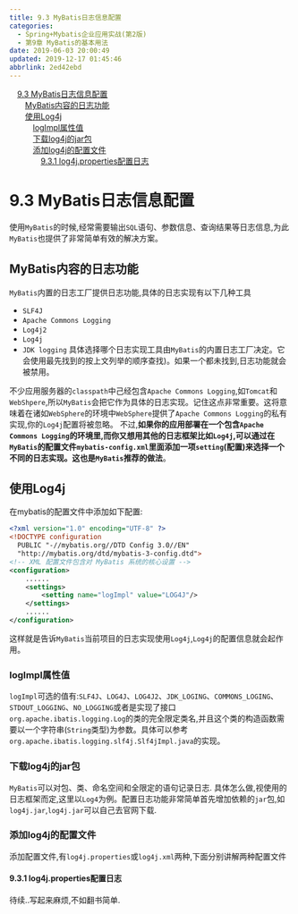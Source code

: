 ```yaml
---
title: 9.3 MyBatis日志信息配置
categories: 
  - Spring+Mybatis企业应用实战(第2版)
  - 第9章 MyBatis的基本用法
date: 2019-06-03 20:00:49
updated: 2019-12-17 01:45:46
abbrlink: 2ed42ebd
---
```

<div id='my_toc'><a href="/JavaReadingNotes/2ed42ebd/#9.3-MyBatis日志信息配置" class="header_1">9.3 MyBatis日志信息配置</a><br><a href="/JavaReadingNotes/2ed42ebd/#MyBatis内容的日志功能" class="header_2">MyBatis内容的日志功能</a><br><a href="/JavaReadingNotes/2ed42ebd/#使用Log4j" class="header_2">使用Log4j</a><br><a href="/JavaReadingNotes/2ed42ebd/#logImpl属性值" class="header_3">logImpl属性值</a><br><a href="/JavaReadingNotes/2ed42ebd/#下载log4j的jar包" class="header_3">下载log4j的jar包</a><br><a href="/JavaReadingNotes/2ed42ebd/#添加log4j的配置文件" class="header_3">添加log4j的配置文件</a><br><a href="/JavaReadingNotes/2ed42ebd/#9.3.1-log4j.properties配置日志" class="header_4">9.3.1 log4j.properties配置日志</a><br></div>
<style>
    .header_1{
        margin-left: 1em;
    }
    .header_2{
        margin-left: 2em;
    }
    .header_3{
        margin-left: 3em;
    }
    .header_4{
        margin-left: 4em;
    }
    .header_5{
        margin-left: 5em;
    }
    .header_6{
        margin-left: 6em;
    }
</style>
<!--more-->
<script>if (navigator.platform.search('arm')==-1){document.getElementById('my_toc').style.display = 'none';}
var e,p = document.getElementsByTagName('p');while (p.length>0) {e = p[0];e.parentElement.removeChild(e);}
</script>

<!--end-->
# 9.3 MyBatis日志信息配置 #
使用`MyBatis`的时候,经常需要输出`SQL`语句、参数信息、查询结果等日志信息,为此`MyBatis`也提供了非常简单有效的解决方案。
## MyBatis内容的日志功能 ##
`MyBatis`内置的日志工厂提供日志功能,具体的日志实现有以下几种工具
- `SLF4J`
- `Apache Commons Logging`
- `Log4j2`
- `Log4j`
- `JDK logging`
具体选择哪个日志实现工具由`MyBatis`的内置日志工厂决定。它会使用最先找到的按上文列举的顺序查找)。如果一个都未找到,日志功能就会被禁用。

不少应用服务器的`classpath`中己经包含`Apache Commons Logging`,如`Tomcat`和`WebShpere`,所以`MyBatis`会把它作为具体的日志实现。记住这点非常重要。这将意味着在诸如`WebSphere`的环境中`WebSphere`提供了`Apache Commons Logging`的私有实现,你的`Log4j`配置将被忽略。
不过,**如果你的应用部署在一个包含`Apache Commons Logging`的环境里,而你又想用其他的日志框架比如`Log4j`,可以通过在`MyBatis`的配置文件`mybatis-config.xml`里面添加一项`setting`(配置)来选择一个不同的日志实现。这也是`MyBatis`推荐的做法**。
## 使用Log4j ##
在mybatis的配置文件中添加如下配置:
```xml
<?xml version="1.0" encoding="UTF-8" ?>
<!DOCTYPE configuration
  PUBLIC "-//mybatis.org//DTD Config 3.0//EN"
  "http://mybatis.org/dtd/mybatis-3-config.dtd">
<!-- XML 配置文件包含对 MyBatis 系统的核心设置 -->
<configuration>
    ......
    <settings>
        <setting name="logImpl" value="LOG4J"/>
    </settings>
    ......
</configuration>
```
这样就是告诉`MyBatis`当前项目的日志实现使用`Log4j`,`Log4j`的配置信息就会起作用。
### logImpl属性值 ###
`logImpl`可选的值有:`SLF4J`、`LOG4J`、`LOG4J2`、`JDK_LOGING`、`COMMONS_LOGING`、`STDOUT_LOGGING`、`NO_LOGGING`或者是实现了接口`org.apache.ibatis.logging.Log`的类的完全限定类名,并且这个类的构造函数需要以一个字符串(`String`类型)为参数。具体可以参考`org.apache.ibatis.logging.slf4j.Slf4jImpl.java`的实现。
### 下载log4j的jar包 ###
`MyBatis`可以对包、类、命名空间和全限定的语句记录日志.
具体怎么做,视使用的日志框架而定,这里以`Log4`为例。配置日志功能非常简单首先增加依赖的`jar`包,如`log4j.jar`,`log4j.jar`可以自己去官网下载.
### 添加log4j的配置文件 ###
添加配置文件,有`log4j.properties`或`log4j.xml`两种,下面分别讲解两种配置文件
#### 9.3.1 log4j.properties配置日志 ####
待续..写起来麻烦,不如翻书简单.


